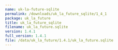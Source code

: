 ```yaml
---
name: uk-la-future-sqlite
permalink: /downloads/uk_la_future_sqlite/1_4_1
package: uk_la_future
title: uk_la_future_sqlite
filename: uk_la_future.sqlite
version: 1.4.1
full_version: 1.4.1
file: /data/uk_la_future/1.4.1/uk_la_future.sqlite
---
```

